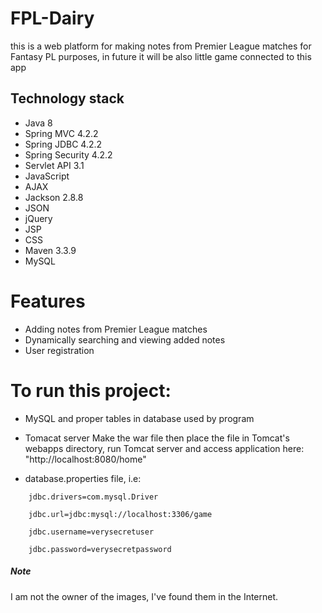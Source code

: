 # FPL-Dairy

this is a web platform for making notes from Premier League matches for Fantasy PL
purposes, in future it will be also little game connected to this app

## Technology stack

* Java 8
* Spring MVC 4.2.2
* Spring JDBC 4.2.2
* Spring Security 4.2.2
* Servlet API 3.1
* JavaScript
* AJAX
* Jackson 2.8.8
* JSON
* jQuery
* JSP
* CSS
* Maven 3.3.9
* MySQL

# Features

* Adding notes from Premier League matches
* Dynamically searching and viewing added notes
* User registration

# To run this project:
 
* MySQL and proper tables in database used by program
* Tomacat server
Make the war file then place the file in Tomcat's webapps directory, 
run Tomcat server and access application here: "http://localhost:8080/home"
 
* database.properties file, i.e:

```
    jdbc.drivers=com.mysql.Driver
    
    jdbc.url=jdbc:mysql://localhost:3306/game
    
    jdbc.username=verysecretuser
    
    jdbc.password=verysecretpassword
```

##### Note

I am not the owner of the images, I've found them in the Internet.